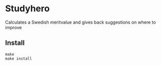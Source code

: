# Studyhero
Calculates a Swedish meritvalue and gives back suggestions on where to improve
## Install
```
make
make install
```
